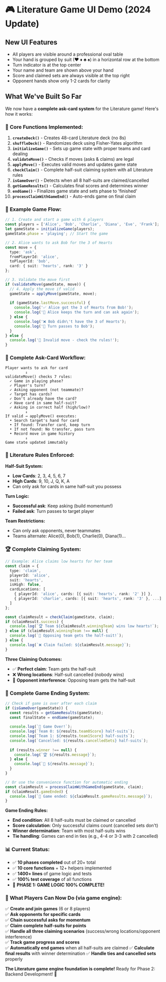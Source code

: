 # 🎮 Literature Game UI Demo (2024 Update)

## New UI Features
- All players are visible around a professional oval table
- Your hand is grouped by suit (♥ ♦ ♣ ♠) in a horizontal row at the bottom
- Turn indicator is at the top center
- Your name and team are shown above your hand
- Score and claimed sets are always visible at the top right
- Opponent hands show only 1-2 cards for clarity

## What We've Built So Far

We now have a **complete ask-card system** for the Literature game! Here's how it works:

### 🎯 **Core Functions Implemented:**
1. **`createDeck()`** - Creates 48-card Literature deck (no 8s)
2. **`shuffleDeck()`** - Randomizes deck using Fisher-Yates algorithm
3. **`initializeGame()`** - Sets up game state with proper teams and card dealing
4. **`validateMove()`** - Checks if moves (asks & claims) are legal
5. **`applyMove()`** - Executes valid moves and updates game state
6. **`checkClaim()`** - Complete half-suit claiming system with all Literature rules
7. **`isGameOver()`** - Detects when all 8 half-suits are claimed/cancelled
8. **`getGameResults()`** - Calculates final scores and determines winner
9. **`endGame()`** - Finalizes game state and sets phase to 'finished'
10. **`processClaimWithGameEnd()`** - Auto-ends game on final claim

### 🎲 **Example Game Flow:**

```typescript
// 1. Create and start a game with 6 players
const players = ['Alice', 'Bob', 'Charlie', 'Diana', 'Eve', 'Frank'];
let gameState = initializeGame(players);
gameState.phase = 'playing'; // Start the game

// 2. Alice wants to ask Bob for the 3 of Hearts
const move = {
  type: 'ask',
  fromPlayerId: 'alice',
  toPlayerId: 'bob',
  card: { suit: 'hearts', rank: '3' }
};

// 3. Validate the move first
if (validateMove(gameState, move)) {
  // 4. Apply the move if valid
  gameState = applyMove(gameState, move);
  
  if (gameState.lastMove.successful) {
    console.log('✅ Alice got the 3 of Hearts from Bob!');
    console.log('🎯 Alice keeps the turn and can ask again');
  } else {
    console.log('❌ Bob didn\'t have the 3 of Hearts');
    console.log('🔄 Turn passes to Bob');
  }
} else {
  console.log('🚫 Invalid move - check the rules!');
}
```

### 🔄 **Complete Ask-Card Workflow:**

```
Player wants to ask for card
         ↓
validateMove() checks 7 rules:
  ✓ Game in playing phase?
  ✓ Player's turn?
  ✓ Asking opponent (not teammate)?
  ✓ Target has cards?
  ✓ Don't already have the card?
  ✓ Have card in same half-suit?
  ✓ Asking in correct half (high/low)?
         ↓
If valid → applyMove() executes:
  • Search target's hand for card
  • If found: Transfer card, keep turn
  • If not found: No transfer, pass turn
  • Record move in game history
         ↓
Game state updated immutably
```

### 🎪 **Literature Rules Enforced:**

**Half-Suit System:**
- **Low Cards**: 2, 3, 4, 5, 6, 7
- **High Cards**: 9, 10, J, Q, K, A
- Can only ask for cards in same half-suit you possess

**Turn Logic:**
- **Successful ask**: Keep asking (build momentum!)
- **Failed ask**: Turn passes to target player

**Team Restrictions:**
- Can only ask opponents, never teammates
- Teams alternate: Alice(0), Bob(1), Charlie(0), Diana(1)...

### 🏆 **Complete Claiming System:**

```typescript
// Example: Alice claims low hearts for her team
const claim = {
  type: 'claim',
  playerId: 'alice',
  suit: 'hearts',
  isHigh: false,
  cardLocations: [
    { playerId: 'alice', cards: [{ suit: 'hearts', rank: '2' }] },
    { playerId: 'charlie', cards: [{ suit: 'hearts', rank: '3' }, ...] }
  ]
};

const claimResult = checkClaim(gameState, claim);
if (claimResult.success) {
  console.log(`🏆 Team ${claimResult.winningTeam} wins low hearts!`);
} else if (claimResult.winningTeam !== null) {
  console.log(`🔄 Opposing team gets the half-suit!`);
} else {
  console.log(`❌ Claim failed: ${claimResult.message}`);
}
```

**Three Claiming Outcomes:**
- ✅ **Perfect claim**: Team gets the half-suit
- ❌ **Wrong locations**: Half-suit cancelled (nobody wins)
- 🔄 **Opponent interference**: Opposing team gets the half-suit

### 🏁 **Complete Game Ending System:**

```typescript
// Check if game is over after each claim
if (isGameOver(gameState)) {
  const results = getGameResults(gameState);
  const finalState = endGame(gameState);
  
  console.log(`🎉 Game Over!`);
  console.log(`Team 0: ${results.team0Score} half-suits`);
  console.log(`Team 1: ${results.team1Score} half-suits`);
  console.log(`Cancelled: ${results.cancelledSets} half-suits`);
  
  if (results.winner !== null) {
    console.log(`🏆 ${results.message}`);
  } else {
    console.log(`🤝 ${results.message}`);
  }
}

// Or use the convenience function for automatic ending
const claimResult = processClaimWithGameEnd(gameState, claim);
if (claimResult.gameEnded) {
  console.log(`🎉 Game ended: ${claimResult.gameResults.message}`);
}
```

**Game Ending Rules:**
- **End condition**: All 8 half-suits must be claimed or cancelled
- **Score calculation**: Only successful claims count (cancelled sets don't)
- **Winner determination**: Team with most half-suits wins
- **Tie handling**: Games can end in ties (e.g., 4-4 or 3-3 with 2 cancelled)

### 📊 **Current Status:**
- ✅ **10 phases completed** out of 20+ total
- ✅ **10 core functions** + 12+ helpers implemented  
- ✅ **1400+ lines** of game logic and tests
- ✅ **100% test coverage** of all functions
- 🎉 **PHASE 1: GAME LOGIC 100% COMPLETE!**

### 🚀 **What Players Can Now Do** (via game engine):
✅ **Create and join games** (6 or 8 players)  
✅ **Ask opponents for specific cards**  
✅ **Chain successful asks for momentum**  
✅ **Claim complete half-suits for points**  
✅ **Handle all three claiming scenarios** (success/wrong locations/opponent interference)  
✅ **Track game progress and scores**  
✅ **Automatically end games** when all half-suits are claimed
✅ **Calculate final results** with winner determination
✅ **Handle ties and cancelled sets** properly

**The Literature game engine foundation is complete!** Ready for Phase 2: Backend Development! 🎉 